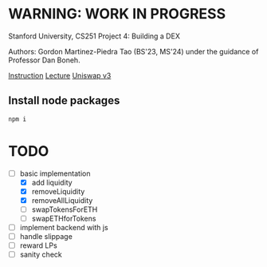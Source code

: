 # WARNING: WORK IN PROGRESS

Stanford University, CS251 Project 4: Building a DEX

Authors: Gordon Martinez-Piedra Tao (BS'23, MS'24) under the guidance of
Professor Dan Boneh.

[Instruction](https://cs251.stanford.edu/hw/proj4.pdf)
[Lecture](https://cs251.stanford.edu/lectures/lecture10.pdf)
[Uniswap v3](https://docs.uniswap.org/concepts/overview)

## Install node packages

```sh
npm i
```

# TODO

- [ ] basic implementation
	- [x] add liquidity
	- [x] removeLiquidity
	- [x] removeAllLiquidity
	- [ ] swapTokensForETH
	- [ ] swapETHforTokens
- [ ] implement backend with js
- [ ] handle slippage
- [ ] reward LPs
- [ ] sanity check
